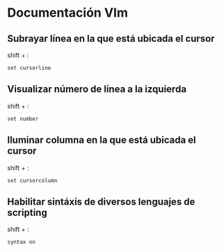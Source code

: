 # Documentación VIm

## Subrayar línea en la que está ubicada el cursor

shift + :

```
set cursorline
```

## Visualizar número de línea a la izquierda

shift + :
```
set number
```

## Iluminar columna en la que está ubicada el cursor

shift + :
```
set cursorcolumn
```

## Habilitar sintáxis de diversos lenguajes de scripting

shift + :
```
syntax on
```

